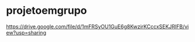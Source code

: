 # projetoemgrupo
https://drive.google.com/file/d/1mFRSyOU1GuE6g8KwzirKCccxSEKJRlFB/view?usp=sharing
